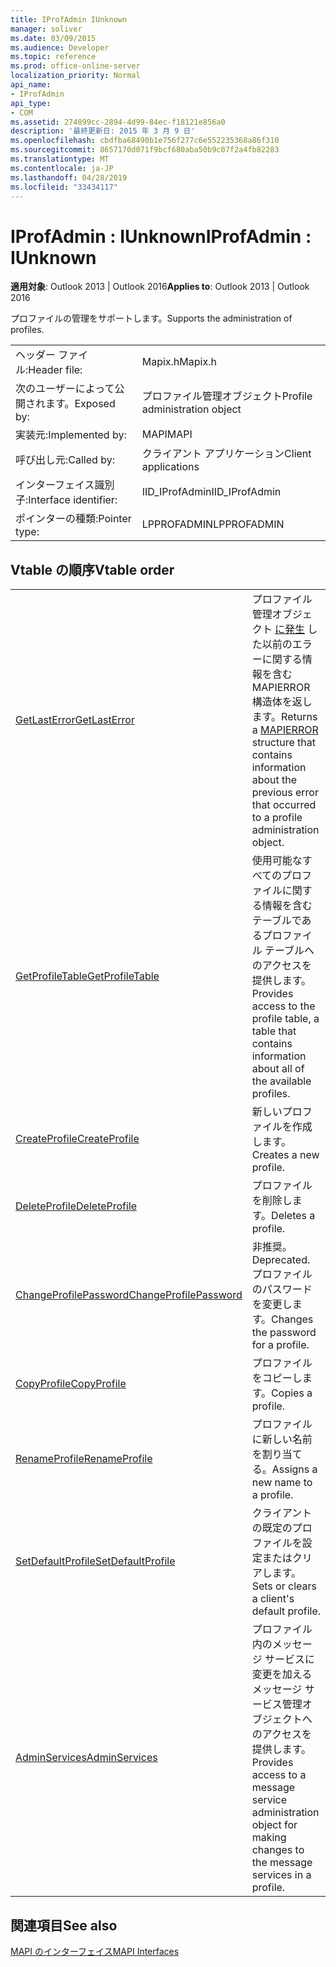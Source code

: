 ```yaml
---
title: IProfAdmin IUnknown
manager: soliver
ms.date: 03/09/2015
ms.audience: Developer
ms.topic: reference
ms.prod: office-online-server
localization_priority: Normal
api_name:
- IProfAdmin
api_type:
- COM
ms.assetid: 274899cc-2894-4d99-84ec-f18121e856a0
description: '最終更新日: 2015 年 3 月 9 日'
ms.openlocfilehash: cbdfba68490b1e756f277c6e552235368a86f310
ms.sourcegitcommit: 8657170d071f9bcf680aba50b9c07f2a4fb82283
ms.translationtype: MT
ms.contentlocale: ja-JP
ms.lasthandoff: 04/28/2019
ms.locfileid: "33434117"
---
```

# <a name="iprofadmin--iunknown"></a><span data-ttu-id="f7e19-103">IProfAdmin : IUnknown</span><span class="sxs-lookup"><span data-stu-id="f7e19-103">IProfAdmin : IUnknown</span></span>

  
  
<span data-ttu-id="f7e19-104">**適用対象**: Outlook 2013 | Outlook 2016</span><span class="sxs-lookup"><span data-stu-id="f7e19-104">**Applies to**: Outlook 2013 | Outlook 2016</span></span> 
  
<span data-ttu-id="f7e19-105">プロファイルの管理をサポートします。</span><span class="sxs-lookup"><span data-stu-id="f7e19-105">Supports the administration of profiles.</span></span> 
  
|||
|:-----|:-----|
|<span data-ttu-id="f7e19-106">ヘッダー ファイル:</span><span class="sxs-lookup"><span data-stu-id="f7e19-106">Header file:</span></span>  <br/> |<span data-ttu-id="f7e19-107">Mapix.h</span><span class="sxs-lookup"><span data-stu-id="f7e19-107">Mapix.h</span></span>  <br/> |
|<span data-ttu-id="f7e19-108">次のユーザーによって公開されます。</span><span class="sxs-lookup"><span data-stu-id="f7e19-108">Exposed by:</span></span>  <br/> |<span data-ttu-id="f7e19-109">プロファイル管理オブジェクト</span><span class="sxs-lookup"><span data-stu-id="f7e19-109">Profile administration object</span></span>  <br/> |
|<span data-ttu-id="f7e19-110">実装元:</span><span class="sxs-lookup"><span data-stu-id="f7e19-110">Implemented by:</span></span>  <br/> |<span data-ttu-id="f7e19-111">MAPI</span><span class="sxs-lookup"><span data-stu-id="f7e19-111">MAPI</span></span>  <br/> |
|<span data-ttu-id="f7e19-112">呼び出し元:</span><span class="sxs-lookup"><span data-stu-id="f7e19-112">Called by:</span></span>  <br/> |<span data-ttu-id="f7e19-113">クライアント アプリケーション</span><span class="sxs-lookup"><span data-stu-id="f7e19-113">Client applications</span></span>  <br/> |
|<span data-ttu-id="f7e19-114">インターフェイス識別子:</span><span class="sxs-lookup"><span data-stu-id="f7e19-114">Interface identifier:</span></span>  <br/> |<span data-ttu-id="f7e19-115">IID_IProfAdmin</span><span class="sxs-lookup"><span data-stu-id="f7e19-115">IID_IProfAdmin</span></span>  <br/> |
|<span data-ttu-id="f7e19-116">ポインターの種類:</span><span class="sxs-lookup"><span data-stu-id="f7e19-116">Pointer type:</span></span>  <br/> |<span data-ttu-id="f7e19-117">LPPROFADMIN</span><span class="sxs-lookup"><span data-stu-id="f7e19-117">LPPROFADMIN</span></span>  <br/> |
   
## <a name="vtable-order"></a><span data-ttu-id="f7e19-118">Vtable の順序</span><span class="sxs-lookup"><span data-stu-id="f7e19-118">Vtable order</span></span>

|||
|:-----|:-----|
|[<span data-ttu-id="f7e19-119">GetLastError</span><span class="sxs-lookup"><span data-stu-id="f7e19-119">GetLastError</span></span>](iprofadmin-getlasterror.md) <br/> |<span data-ttu-id="f7e19-120">プロファイル管理オブジェクト [に発生](mapierror.md) した以前のエラーに関する情報を含む MAPIERROR 構造体を返します。</span><span class="sxs-lookup"><span data-stu-id="f7e19-120">Returns a [MAPIERROR](mapierror.md) structure that contains information about the previous error that occurred to a profile administration object.</span></span>  <br/> |
|[<span data-ttu-id="f7e19-121">GetProfileTable</span><span class="sxs-lookup"><span data-stu-id="f7e19-121">GetProfileTable</span></span>](iprofadmin-getprofiletable.md) <br/> |<span data-ttu-id="f7e19-122">使用可能なすべてのプロファイルに関する情報を含むテーブルであるプロファイル テーブルへのアクセスを提供します。</span><span class="sxs-lookup"><span data-stu-id="f7e19-122">Provides access to the profile table, a table that contains information about all of the available profiles.</span></span>  <br/> |
|[<span data-ttu-id="f7e19-123">CreateProfile</span><span class="sxs-lookup"><span data-stu-id="f7e19-123">CreateProfile</span></span>](iprofadmin-createprofile.md) <br/> |<span data-ttu-id="f7e19-124">新しいプロファイルを作成します。</span><span class="sxs-lookup"><span data-stu-id="f7e19-124">Creates a new profile.</span></span>  <br/> |
|[<span data-ttu-id="f7e19-125">DeleteProfile</span><span class="sxs-lookup"><span data-stu-id="f7e19-125">DeleteProfile</span></span>](iprofadmin-deleteprofile.md) <br/> |<span data-ttu-id="f7e19-126">プロファイルを削除します。</span><span class="sxs-lookup"><span data-stu-id="f7e19-126">Deletes a profile.</span></span>  <br/> |
|[<span data-ttu-id="f7e19-127">ChangeProfilePassword</span><span class="sxs-lookup"><span data-stu-id="f7e19-127">ChangeProfilePassword</span></span>](iprofadmin-changeprofilepassword.md) <br/> |<span data-ttu-id="f7e19-128">非推奨。</span><span class="sxs-lookup"><span data-stu-id="f7e19-128">Deprecated.</span></span> <span data-ttu-id="f7e19-129">プロファイルのパスワードを変更します。</span><span class="sxs-lookup"><span data-stu-id="f7e19-129">Changes the password for a profile.</span></span>  <br/> |
|[<span data-ttu-id="f7e19-130">CopyProfile</span><span class="sxs-lookup"><span data-stu-id="f7e19-130">CopyProfile</span></span>](iprofadmin-copyprofile.md) <br/> |<span data-ttu-id="f7e19-131">プロファイルをコピーします。</span><span class="sxs-lookup"><span data-stu-id="f7e19-131">Copies a profile.</span></span>  <br/> |
|[<span data-ttu-id="f7e19-132">RenameProfile</span><span class="sxs-lookup"><span data-stu-id="f7e19-132">RenameProfile</span></span>](iprofadmin-renameprofile.md) <br/> |<span data-ttu-id="f7e19-133">プロファイルに新しい名前を割り当てる。</span><span class="sxs-lookup"><span data-stu-id="f7e19-133">Assigns a new name to a profile.</span></span>  <br/> |
|[<span data-ttu-id="f7e19-134">SetDefaultProfile</span><span class="sxs-lookup"><span data-stu-id="f7e19-134">SetDefaultProfile</span></span>](iprofadmin-setdefaultprofile.md) <br/> |<span data-ttu-id="f7e19-135">クライアントの既定のプロファイルを設定またはクリアします。</span><span class="sxs-lookup"><span data-stu-id="f7e19-135">Sets or clears a client's default profile.</span></span>  <br/> |
|[<span data-ttu-id="f7e19-136">AdminServices</span><span class="sxs-lookup"><span data-stu-id="f7e19-136">AdminServices</span></span>](iprofadmin-adminservices.md) <br/> |<span data-ttu-id="f7e19-137">プロファイル内のメッセージ サービスに変更を加えるメッセージ サービス管理オブジェクトへのアクセスを提供します。</span><span class="sxs-lookup"><span data-stu-id="f7e19-137">Provides access to a message service administration object for making changes to the message services in a profile.</span></span>  <br/> |
   
## <a name="see-also"></a><span data-ttu-id="f7e19-138">関連項目</span><span class="sxs-lookup"><span data-stu-id="f7e19-138">See also</span></span>



[<span data-ttu-id="f7e19-139">MAPI のインターフェイス</span><span class="sxs-lookup"><span data-stu-id="f7e19-139">MAPI Interfaces</span></span>](mapi-interfaces.md)

